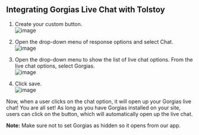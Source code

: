 ## Integrating Gorgias Live Chat with Tolstoy

1. Create your custom button.  
   ![image](https://github.com/user-attachments/assets/c0164e8c-e3b3-4770-b461-f8456490e0cb)

2. Open the drop-down menu of response options and select Chat.  
   ![image](https://github.com/user-attachments/assets/0287ad22-9959-446b-b81d-d9b615248322)

3. Open the drop-down menu to show the list of live chat options. From the live chat options, select Gorgias.  
   ![image](https://github.com/user-attachments/assets/c48efcf2-7ef4-43f3-b30d-21acd1c4407a)

4. Click save.  
   ![image](https://github.com/user-attachments/assets/f2e9f587-07bc-4675-960e-2a67b0b7472b)

Now, when a user clicks on the chat option, it will open up your Gorgias live chat! You are all set! As long as you have Gorgias installed on your site, users can click on the button, which will automatically open up the live chat.

**Note:** Make sure not to set Gorgias as hidden so it opens from our app.

